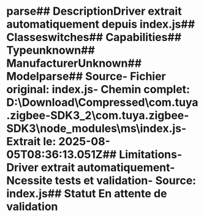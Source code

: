 # parse##  DescriptionDriver extrait automatiquement depuis index.js##  Classeswitches##  Capabilities##  Typeunknown##  ManufacturerUnknown##  Modelparse##  Source- **Fichier original**: index.js- **Chemin complet**: D:\Download\Compressed\com.tuya.zigbee-SDK3_2\com.tuya.zigbee-SDK3\node_modules\ms\index.js- **Extrait le**: 2025-08-05T08:36:13.051Z##  Limitations- Driver extrait automatiquement- Ncessite tests et validation- Source: index.js##  Statut En attente de validation